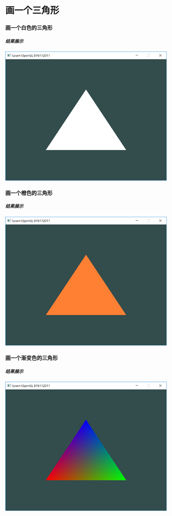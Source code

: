 # 画一个三角形

### 画一个白色的三角形
##### 结果展示
![](https://github.com/Wonz5130/Computer-Graphics/raw/master/Project%201/img/Snipaste_2018-09-23_11-35-42.png)

### 画一个橙色的三角形
##### 结果展示
![](https://github.com/Wonz5130/Computer-Graphics/raw/master/Project%201/img/Snipaste_2018-09-23_14-11-49.png)

### 画一个渐变色的三角形
##### 结果展示
![](https://github.com/Wonz5130/Computer-Graphics/raw/master/Project%201/img/Snipaste_2018-09-23_10-59-18.png)
